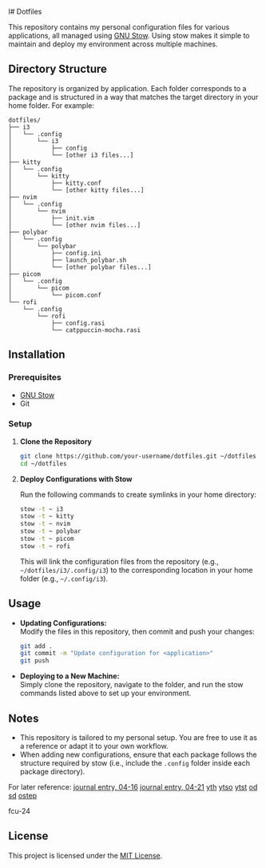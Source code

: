 I# Dotfiles

This repository contains my personal configuration files for various applications, all managed using [GNU Stow](https://www.gnu.org/software/stow/). Using stow makes it simple to maintain and deploy my environment across multiple machines.

## Directory Structure

The repository is organized by application. Each folder corresponds to a package and is structured in a way that matches the target directory in your home folder. For example:

```
dotfiles/
├── i3
│   └── .config
│       └── i3
│           ├── config
│           └── [other i3 files...]
├── kitty
│   └── .config
│       └── kitty
│           ├── kitty.conf
│           └── [other kitty files...]
├── nvim
│   └── .config
│       └── nvim
│           ├── init.vim
│           └── [other nvim files...]
├── polybar
│   └── .config
│       └── polybar
│           ├── config.ini
│           ├── launch_polybar.sh
│           └── [other polybar files...]
├── picom
│   └── .config
│       └── picom
│           └── picom.conf
└── rofi
    └── .config
        └── rofi
            ├── config.rasi
            └── catppuccin-mocha.rasi
```

## Installation

### Prerequisites

- [GNU Stow](https://www.gnu.org/software/stow/)
- Git

### Setup

1. **Clone the Repository**

   ```bash
   git clone https://github.com/your-username/dotfiles.git ~/dotfiles
   cd ~/dotfiles
   ```

2. **Deploy Configurations with Stow**

   Run the following commands to create symlinks in your home directory:

   ```bash
   stow -t ~ i3
   stow -t ~ kitty
   stow -t ~ nvim
   stow -t ~ polybar
   stow -t ~ picom
   stow -t ~ rofi
   ```

   This will link the configuration files from the repository (e.g., `~/dotfiles/i3/.config/i3`) to the corresponding location in your home folder (e.g., `~/.config/i3`).

## Usage

- **Updating Configurations:**  
  Modify the files in this repository, then commit and push your changes:

  ```bash
  git add .
  git commit -m "Update configuration for <application>"
  git push
  ```

- **Deploying to a New Machine:**  
  Simply clone the repository, navigate to the folder, and run the stow commands listed above to set up your environment.

## Notes

- This repository is tailored to my personal setup. You are free to use it as a reference or adapt it to your own workflow.
- When adding new configurations, ensure that each package follows the structure required by stow (i.e., include the `.config` folder inside each package directory).

For later reference: [journal entry, 04-16](https://chatgpt.com/share/67ff7451-5394-800d-bd7b-f6d5d79836f4)
 [journal entry, 04-21](https://chatgpt.com/share/67ff7451-5394-800d-bd7b-f6d5d79836f4)
  [yth](https://music.youtube.com/playlist?list=PLIo-27ytQCjPyYzUvG8iGOHptJjpvfnZJ)
   [ytso](https://music.youtube.com/playlist?list=PLIo-27ytQCjM-tulqp2VSdUH5AeHFFuUR)
   [ytst](https://music.youtube.com/playlist?list=PLIo-27ytQCjMwHSl_RAd5iPeKq6ePY7n-)
   [od](https://nustedupk0-my.sharepoint.com/:f:/g/personal/mimran_bse2021mcs_student_nust_edu_pk/EpLQRXSm-2BAvXXlVNKi5TYB98mkX2uX5zuyc0jmG_gIRg?e=audvHX)
   [sd](https://github.com/donnemartin/system-design-prime)
   [ostep](https://github.com/ossu/computer-science/blob/master/coursepages/ostep/README.md)

   fcu-24

## License

This project is licensed under the [MIT License](LICENSE).
